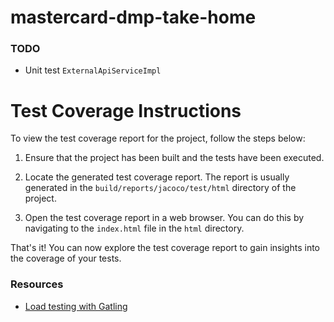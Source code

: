 # mastercard-dmp-take-home

### TODO
* Unit test `ExternalApiServiceImpl`

# Test Coverage Instructions

To view the test coverage report for the project, follow the steps below:

1. Ensure that the project has been built and the tests have been executed.

2. Locate the generated test coverage report. The report is usually generated in the `build/reports/jacoco/test/html` directory of the project.

3. Open the test coverage report in a web browser. You can do this by navigating to the `index.html` file in the `html` directory.

That's it! You can now explore the test coverage report to gain insights into the coverage of your tests.

### Resources
* [Load testing with Gatling](https://www.blazemeter.com/blog/api-load-testing#why)